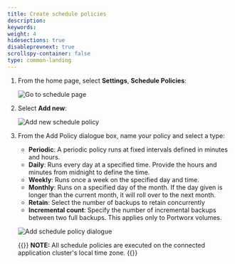 ```yaml
---
title: Create schedule policies
description:
keywords:
weight: 4
hidesections: true
disableprevnext: true
scrollspy-container: false
type: common-landing
---
```


1. From the home page, select **Settings**, **Schedule Policies**:

    ![Go to schedule page](/img/goto-schedule-page.png)

2. Select **Add new**:

    ![Add new schedule policy](/img/add-new-schedule.png)

3. From the Add Policy dialogue box, name your policy and select a type:

    * **Periodic**: A periodic policy runs at fixed intervals defined in minutes and hours.
    * **Daily**: Runs every day at a specified time. Provide the hours and minutes from midnight to define the time.
    * **Weekly**: Runs once a week on the specified day and time.
    * **Monthly**: Runs on a specified day of the month. If the day given is longer than the current month, it will roll over to the next month.
    * **Retain**: Select the number of backups to retain concurrently
    * **Incremental count**: Specify the number of incremental backups between two full backups. This applies only to Portworx volumes.

    ![Add schedule policy dialogue](/img/policy-dialogue.png)

    {{<info>}}
**NOTE:** All schedule policies are executed on the connected application cluster's local time zone.
    {{</info>}}
